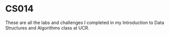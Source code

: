 # CS014
These are all the labs and challenges I completed in my Introduction to Data Structures and Algorithms class at UCR. 
